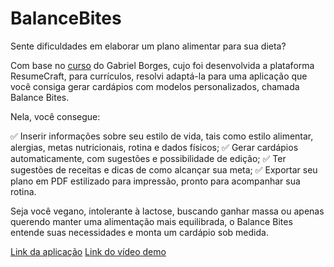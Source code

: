﻿# BalanceBites
 
Sente dificuldades em elaborar um plano alimentar para sua dieta?

Com base no [curso]([url](https://www.udemy.com/course/nextjs-14-na-pratica-crie-uma-aplicacao-full-stack/)) do Gabriel Borges, cujo foi desenvolvida a plataforma ResumeCraft, para currículos, resolvi adaptá-la para uma aplicação que você consiga gerar cardápios com modelos personalizados, chamada Balance Bites.

Nela, você consegue: 

✅ Inserir informações sobre seu estilo de vida, tais como estilo alimentar, alergias, metas nutricionais, rotina e dados físicos;
✅ Gerar cardápios automaticamente, com sugestões e possibilidade de edição;
✅ Ter sugestões de receitas e dicas de como alcançar sua meta;
✅ Exportar seu plano em PDF estilizado para impressão, pronto para acompanhar sua rotina.

Seja você vegano, intolerante à lactose, buscando ganhar massa ou apenas querendo manter uma alimentação mais equilibrada, o Balance Bites entende suas necessidades e monta um cardápio sob medida.

[Link da aplicação]([url](https://balance-bites-nine.vercel.app/))
[Link do vídeo demo]([url](https://www.youtube.com/watch?v=f0O-dQpcn1E))
